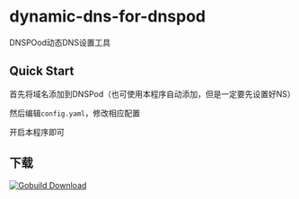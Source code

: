 dynamic-dns-for-dnspod
======================

DNSPOod动态DNS设置工具

Quick Start
-----------

首先将域名添加到DNSPod（也可使用本程序自动添加，但是一定要先设置好NS）

然后编辑`config.yaml`，修改相应配置

开启本程序即可

下载
----

[![Gobuild Download](http://gobuild.io/badge/github.com/Bluek404/dynamic-dns-for-dnspod/downloads.svg)](http://gobuild.io/github.com/Bluek404/dynamic-dns-for-dnspod)